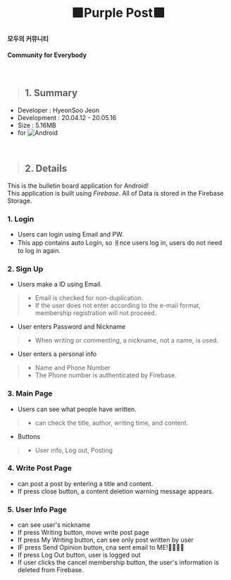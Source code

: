 # <center> 🟪Purple Post🟪 </center>  

#### 모두의 커뮤니티
#### Community for Everybody
</br>

> ## 1. Summary
* Developer : HyeonSoo Jeon  
* Development : 20.04.12 - 20.05.16  
* Size : 5.16MB  
* for <img alt="Android" src = "https://img.shields.io/badge/Android-3DDC84.svg?&style=flat&logo=android&logoColor=white"/>  

</br>

> ## 2. Details
This is the bulletin board application for Android!  
This application is built using *_Firebase_*.
All of Data is stored in the Firebase Storage.

### 1. Login
* Users can login using Email and PW.
* This app contains auto Login, so ㅐnce users log in, users do not need to log in again.

### 2. Sign Up
* Users make a ID using Email.
> + Email is checked for non-duplication.  
> + If the user does not enter according to the e-mail format, membership registration will not proceed.
* User enters Password and Nickname
> * When writing or commenting, a nickname, not a name, is used.
* User enters a personal info
> * Name and Phone Number
> * The Phone number is authenticated by Firebase.

### 3. Main Page
* Users can see what people have written.
> * can check the title, author, writing time, and content.
* Buttons
> * User info, Log out, Posting

### 4. Write Post Page
* can post a post by entering a title and content.
* If press close button, a content deletion warning message appears.

### 5. User Info Page
* can see user's nickname
* If press Writing button, move write post page
* If press My Writing button, can see only post written by user
* IF press Send Opinion button, cna sent email to ME!🙋‍♂️🙋‍♂️
* If press Log Out button, user is logged out
* If user clicks the cancel membership button, the user's information is deleted from Firebase.
